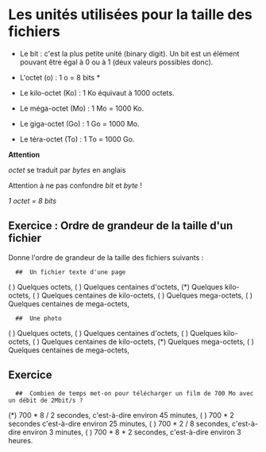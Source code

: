 # Les unités utilisées pour la taille des fichiers

* Le bit : c'est la plus petite unité (binary digit). Un bit est un élément pouvant être égal à 0 ou à 1 (deux valeurs possibles donc).

* L'octet (o) : 1 o = 8 bits *

* Le kilo-octet (Ko) : 1 Ko équivaut à 1000 octets.

* Le méga-octet (Mo) : 1 Mo = 1000 Ko.

* Le giga-octet (Go) : 1 Go = 1000 Mo.

* Le téra-octet (To) : 1 To = 1000 Go.


**Attention**

*octet* se traduit par *bytes* en anglais

Attention à ne pas confondre *bit* et *byte* !

*1 octet = 8 bits*

## Exercice : Ordre de grandeur de la taille d'un fichier

Donne l'ordre de grandeur de la taille des fichiers suivants :

```{quizdown} 
  ##  Un fichier texte d'une page 
```
( ) Quelques octets,
( ) Quelques centaines d'octets,
(*) Quelques kilo-octets,
( ) Quelques centaines de kilo-octets,
( ) Quelques mega-octets,
( ) Quelques centaines de mega-octets,

```{quizdown} 
  ##  Une photo 
```
( ) Quelques octets,
( ) Quelques centaines d'octets,
( ) Quelques kilo-octets,
( ) Quelques centaines de kilo-octets,
(*) Quelques mega-octets,
( ) Quelques centaines de mega-octets,

## Exercice

```{quizdown} 
  ##  Combien de temps met-on pour télécharger un film de 700 Mo avec un débit de 2Mbit/s ? 
```
(*) 700 * 8 / 2 secondes, c'est-à-dire environ 45 minutes,
( ) 700 * 2 secondes c'est-à-dire environ 25 minutes,
( ) 700 * 2 / 8 secondes, c'est-à-dire environ 3 minutes,
( ) 700 * 8 * 2 secondes, c'est-à-dire environ 3 heures.

